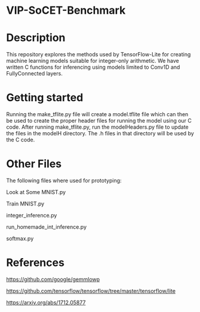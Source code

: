 # VIP-SoCET-Benchmark

# Description
This repository explores the methods used by TensorFlow-Lite for creating machine learning models suitable for integer-only arithmetic. We have written C functions for inferencing using models limited to Conv1D and FullyConnected layers.

# Getting started
Running the make_tflite.py file will create a model.tflite file which can then be used to create the proper header files for running the model using our C code. After running make_tflite.py, run the modelHeaders.py file to update the files in the modelH directory. The .h files in that directory will be used by the C code.

# Other Files
The following files where used for prototyping:

Look at Some MNIST.py

Train MNIST.py

integer_inference.py

run_homemade_int_inference.py

softmax.py

# References
https://github.com/google/gemmlowp

https://github.com/tensorflow/tensorflow/tree/master/tensorflow/lite

https://arxiv.org/abs/1712.05877
